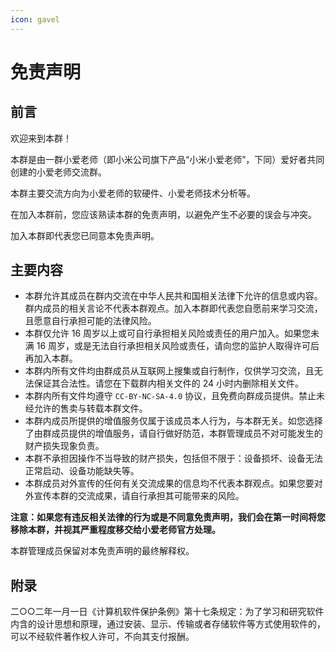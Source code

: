 ```yaml
---
icon: gavel
---
```

# 免责声明
## 前言

欢迎来到本群！

本群是由一群小爱老师（即小米公司旗下产品“小米小爱老师”，下同）爱好者共同创建的小爱老师交流群。

本群主要交流方向为小爱老师的软硬件、小爱老师技术分析等。

在加入本群前，您应该熟读本群的免责声明，以避免产生不必要的误会与冲突。

加入本群即代表您已同意本免责声明。

## 主要内容

- 本群允许其成员在群内交流在中华人民共和国相关法律下允许的信息或内容。群内成员的相关言论不代表本群观点。加入本群即代表您自愿前来学习交流，且愿意自行承担可能的法律风险。
- 本群仅允许 16 周岁以上或可自行承担相关风险或责任的用户加入。如果您未满 16 周岁，或是无法自行承担相关风险或责任，请向您的监护人取得许可后再加入本群。
- 本群内所有文件均由群成员从互联网上搜集或自行制作，仅供学习交流，且无法保证其合法性。请您在下载群内相关文件的 24 小时内删除相关文件。
- 本群内所有文件均遵守 `CC-BY-NC-SA-4.0` 协议，且免费向群成员提供。禁止未经允许的售卖与转载本群文件。
- 本群内成员所提供的增值服务仅属于该成员本人行为，与本群无关。如您选择了由群成员提供的增值服务，请自行做好防范，本群管理成员不对可能发生的财产损失现象负责。
- 本群不承担因操作不当导致的财产损失，包括但不限于：设备损坏、设备无法正常启动、设备功能缺失等。
- 本群成员对外宣传的任何有关交流成果的信息均不代表本群观点。如果您要对外宣传本群的交流成果，请自行承担其可能带来的风险。

**注意：如果您有违反相关法律的行为或是不同意免责声明，我们会在第一时间将您移除本群，并视其严重程度移交给小爱老师官方处理。**

本群管理成员保留对本免责声明的最终解释权。

## 附录

二○○二年一月一日《计算机软件保护条例》第十七条规定：为了学习和研究软件内含的设计思想和原理，通过安装、显示、传输或者存储软件等方式使用软件的，可以不经软件著作权人许可，不向其支付报酬。
